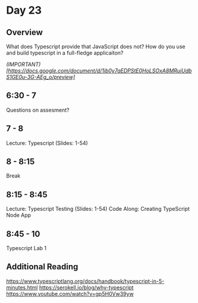 # Day 23

## Overview

What does Typescript provide that JavaScript does not?
How do you use and build typescript in a full-fledge applicaiton?

*(IMPORTANT)[https://docs.google.com/document/d/1ib0y7aEDPStE0HoLSOxA8MRuiUdbS1GE0u-3G-AEg_o/preview]*

## 6:30 - 7

Questions on assesment?

## 7 - 8

Lecture: Typescript (Slides: 1-54)

## 8 - 8:15

Break

## 8:15 - 8:45

Lecture: Typescript Testing (Slides: 1-54)
Code Along: Creating TypeScript Node App

## 8:45 - 10

Typescript Lab 1

## Additional Reading

https://www.typescriptlang.org/docs/handbook/typescript-in-5-minutes.html
https://serokell.io/blog/why-typescript
https://www.youtube.com/watch?v=gp5H0Vw39yw
